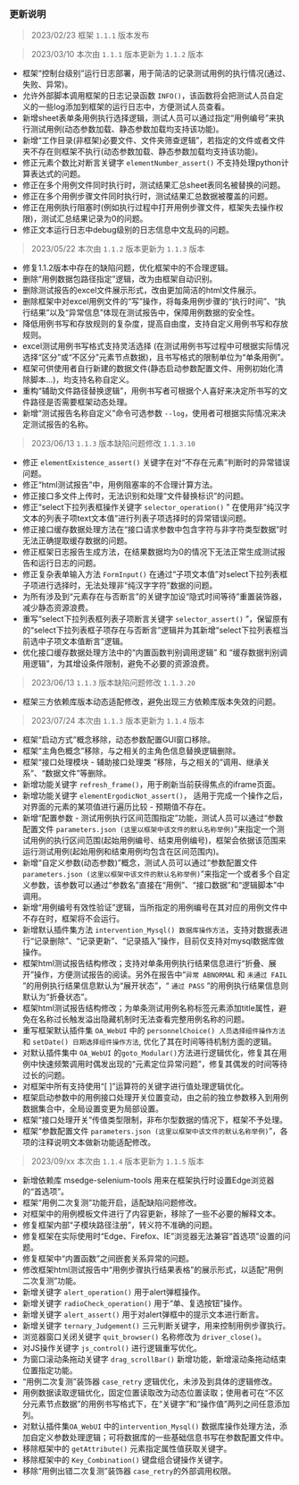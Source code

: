 
### 更新说明
> 2023/02/23 框架 `1.1.1` 版本发布

> 2023/03/10 本次由 `1.1.1` 版本更新为 `1.1.2` 版本
* 框架“控制台级别”运行日志部署，用于简洁的记录测试用例的执行情况(通过、失败、异常)。
* 允许外部脚本调用框架的日志记录函数 `INFO()`，该函数将会把测试人员自定义的一些log添加到框架的运行日志中，方便测试人员查看。
* 新增sheet表单条用例执行选择逻辑，测试人员可以通过指定“用例编号”来执行测试用例(动态参数加载、静态参数加载均支持该功能)。
* 新增“工作目录(非框架)必要文件、文件夹筛查逻辑”，若指定的文件或者文件夹不存在则框架不执行(动态参数加载、静态参数加载均支持该功能)。
* 修正元素个数比对断言关键字 `elementNumber_assert()` 不支持处理python计算表达式的问题。
* 修正在多个用例文件同时执行时，测试结果汇总sheet表同名被替换的问题。
* 修正在多个用例步骤文件同时执行时，测试结果汇总数据被覆盖的问题。
* 修正在用例执行阻塞时(例如执行过程中打开用例步骤文件，框架失去操作权限)，测试汇总结果记录为0的问题。
* 修正文本运行日志中debug级别的日志信息中文乱码的问题。

> 2023/05/22 本次由 `1.1.2` 版本更新为 `1.1.3` 版本
* 修复1.1.2版本中存在的缺陷问题，优化框架中的不合理逻辑。
* 删除“用例数据包路径指定”逻辑，改为由框架自动识别。
* 删除测试报告的excel文件展示形式，改由更加简洁的html文件展示。
* 删除框架中对excel用例文件的“写”操作，将每条用例步骤的“执行时间”、“执行结果”以及“异常信息”体现在测试报告中，保障用例数据的安全性。
* 降低用例书写和存放规则的复杂度，提高自由度，支持自定义用例书写和存放规则。
* excel测试用例书写格式支持灵活选择 (在测试用例书写过程中可根据实际情况选择“区分”或“不区分”元素节点数据)，且书写格式的限制单位为“单条用例”。
* 框架可供使用者自行新建的数据文件(静态启动参数配置文件、用例初始化清除脚本...)，均支持名称自定义。
* 重构“辅助文件路径替换逻辑”，用例书写者可根据个人喜好来决定所书写的文件路径是否需要框架动态处理。
* 新增“测试报告名称自定义”命令可选参数 `--log`，使用者可根据实际情况来决定测试报告的名称。

> 2023/06/13 `1.1.3` 版本缺陷问题修改 `1.1.3.10`
* 修正 `elementExistence_assert()` 关键字在对“不存在元素”判断时的异常错误问题。
* 修正“html测试报告”中，用例阻塞率的不合理计算方法。
* 修正接口多文件上传时，无法识别和处理“文件替换标识”的问题。
* 修正“select下拉列表框操作关键字 `selector_operation()` ” 在使用非“纯汉字文本的列表子项text文本值”进行列表子项选择时的异常错误问题。
* 修正接口缓存数据处理方法在“接口请求参数中包含字符与非字符类型数据”时无法正确提取缓存数据的问题。
* 修正框架日志报告生成方法，在结果数据均为0的情况下无法正常生成测试报告和运行日志的问题。
* 修正复杂表单输入方法 `FormInput()` 在通过“子项文本值”对select下拉列表框子项进行选择时，无法处理非“纯汉字字符”数据的问题。
* 为所有涉及到“元素存在与否断言”的关键字加设“隐式时间等待”重置装饰器，减少静态资源浪费。
* 重写“select下拉列表框列表子项断言关键字 `selector_assert()` ”，保留原有的“select下拉列表框子项存在与否断言”逻辑并为其新增“select下拉列表框当前选中子项文本值断言”逻辑。
* 优化接口缓存数据处理方法中的“内置函数判别调用逻辑” 和 “缓存数据判别调用逻辑”，为其增设条件限制，避免不必要的资源浪费。

> 2023/06/13 `1.1.3` 版本缺陷问题修改 `1.1.3.20`
* 框架三方依赖库版本动态适配修改，避免出现三方依赖库版本失效的问题。

> 2023/07/24 本次由 `1.1.3` 版本更新为 `1.1.4` 版本
* 框架“启动方式”概念移除，动态参数配置GUI窗口移除。
* 框架“主角色概念”移除，与之相关的主角色信息替换逻辑删除。
* 框架“接口处理模块 - 辅助接口处理类 ”移除，与之相关的“调用、继承关系”、“数据文件”等删除。
* 新增功能关键字 `refresh_frame()`，用于刷新当前获得焦点的iframe页面。
* 新增功能关键字 `elementErgodicNot_assert()`， 适用于完成一个操作之后，对界面的元素的某项值进行遍历比较 - 预期值不存在。
* 新增“配置参数 - 测试用例执行区间范围指定”功能，测试人员可以通过“参数配置文件 `parameters.json (这里以框架中该文件的默认名称举例)`”来指定一个测试用例的执行区间范围(起始用例编号、结束用例编号)，框架会依据该范围来运行测试用例(起始用例和结束用例均包含在区间范围内)。
* 新增“自定义参数(动态参数)”概念，测试人员可以通过“参数配置文件 `parameters.json (这里以框架中该文件的默认名称举例)`”来指定一个或者多个自定义参数，该参数可以通过“参数名”直接在“用例”、“接口数据”和“逻辑脚本”中调用。
* 新增“用例编号有效性验证”逻辑，当所指定的用例编号在其对应的用例文件中不存在时，框架将不会运行。
* 新增默认插件集方法 `intervention_Mysql() 数据库操作方法`，支持对数据表进行“记录删除”、“记录更新”、“记录插入”操作，目前仅支持对mysql数据库做操作。
* 框架html测试报告结构修改；支持对单条用例执行结果信息进行“折叠、展开”操作，方便测试报告的阅读。另外在报告中“`异常 ABNORMAL` 和 `未通过 FAIL` ”的用例执行结果信息默认为“展开状态”，“ `通过 PASS` ”的用例执行结果信息则默认为“折叠状态”。
* 框架html测试报告结构修改；为单条测试用例名称标签元素添加title属性，避免在名称过长触发溢出隐藏机制时无法查看完整用例名称的问题。
* 重写框架默认插件集 `OA_WebUI` 中的 `personnelChoice() 人员选择组件操作方法` 和 `setDate() 日期选择组件操作方法`, 优化了其在时间等待机制方面的逻辑。
* 对默认插件集中 `OA_WebUI` 的`goto_Modular()`方法进行逻辑优化，修复其在用例中快速频繁调用时偶发出现的“元素定位异常问题”，修复其偶发的时间等待过长的问题。
* 对框架中所有支持使用“[ ]”运算符的关键字进行值处理逻辑优化。
* 框架启动参数中的用例接口处理开关位置变动，由之前的独立参数移入到用例数据集合中，全局设置变更为局部设置。
* 框架“接口处理开关”传值类型限制，非布尔型数据的情况下，框架不予处理。
* 框架“参数配置文件 `parameters.json (这里以框架中该文件的默认名称举例)`”，各项的注释说明文本做新功能适配修改。

> 2023/09/xx 本次由 `1.1.4` 版本更新为 `1.1.5` 版本
* 新增依赖库 msedge-selenium-tools 用来在框架执行时设置Edge浏览器的“首选项”。
* 框架“用例二次复测”功能开启，适配缺陷问题修改。
* 对框架中的用例模板文件进行了内容更新，移除了一些不必要的解释文本。
* 修复框架内部“子模块路径注册”，转义符不准确的问题。
* 修复框架在实际使用时“Edge、Firefox、IE”浏览器无法兼容“首选项”设置的问题。
* 修复框架中“内置函数”之间嵌套关系异常的问题。
* 修改框架html测试报告中“用例步骤执行结果表格”的展示形式，以适配“用例二次复测”功能。
* 新增关键字 `alert_operation()` 用于alert弹框操作。
* 新增关键字 `radioCheck_operation()` 用于“单、复选按钮”操作。
* 新增关键字 `alert_assert()` 用于对alert弹框中的提示文本进行断言。
* 新增关键字 `ternary_Judgement()` 三元判断关键字，用来控制用例步骤执行。
* 浏览器窗口关闭关键字 `quit_browser()` 名称修改为 `driver_close()`。
* 对JS操作关键字 `js_control()` 进行逻辑重写优化。
* 为窗口滚动条拖动关键字 `drag_scrollBar()` 新增功能，新增滚动条拖动结束位置指定功能。
* “用例二次复测”装饰器 `case_retry` 逻辑优化，未涉及到具体的逻辑修改。
* 用例数据读取逻辑优化，固定位置读取改为动态位置读取；使用者可在“不区分元素节点数据”的用例书写格式下，在“关键字”和“操作值”两列之间任意添加列。
* 对默认插件集`OA_WebUI` 中的`intervention_Mysql()` 数据库操作处理方法，添加自定义参数处理逻辑；可将数据库的一些基础信息书写在参数配置文件中。
* 移除框架中的 `getAttribute()` 元素指定属性值获取关键字。
* 移除框架中的 `Key_Combination()` 键盘组合键操作关键字。
* 移除“用例出错二次复测”装饰器 `case_retry`的外部调用权限。